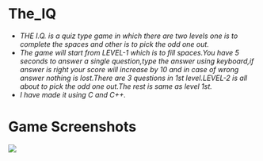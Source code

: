 # The_IQ
- _THE I.Q. is a quiz type game in which there are two levels one is to complete the spaces and other is to pick the odd one out._
- _The game will start from LEVEL-1 which is to fill spaces.You have 5 seconds to answer a single question,type the answer using keyboard,if answer is right your score will increase by 10 and in case of wrong answer nothing is lost.There are 3 questions in 1st level.LEVEL-2 is all about to pick the odd one out.The rest is same as level 1st._
- _I have made it using C and C++._
# Game Screenshots
![](images/Level1.png)
